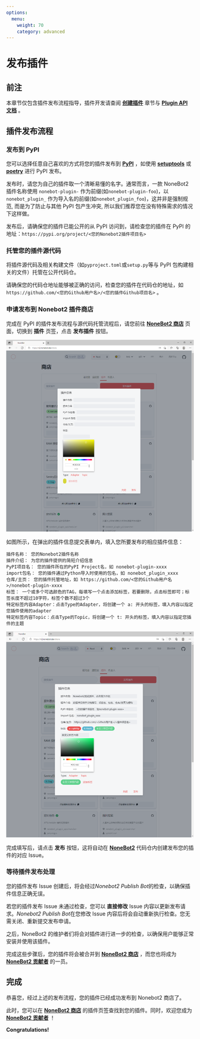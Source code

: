 ```yaml
---
options:
  menu:
    weight: 70
    category: advanced
---
```


# 发布插件

## 前注

本章节仅包含插件发布流程指导，插件开发请查阅 **[创建插件](../tutorial/plugin/config-plugin.md)** 章节与 **[Plugin API 文档](../api/plugin.md)** 。

## 插件发布流程

### 发布到 PyPI

您可以选择任意自己喜欢的方式将您的插件发布到 **[PyPI](https://pypi.org/)** ，如使用 **[setuptools](https://pypi.org/project/setuptools/)** 或 **[poetry](https://pypi.org/project/poetry/)** 进行 PyPI 发布。

发布时，请您为自己的插件取一个清晰易懂的名字。通常而言，一款 NoneBot2 插件名称使用 `nonebot-plugin-` 作为前缀(如`nonebot-plugin-foo`)，以 `nonebot_plugin_` 作为导入名的前缀(如`nonebot_plugin_foo`)，这并非是强制规范, 而是为了防止与其他 PyPI 包产生冲突, 所以我们推荐您在没有特殊需求的情况下这样做。

发布后，请确保您的插件已能公开的从 PyPI 访问到，请检查您的插件在 PyPI 的地址：`https://pypi.org/project/<您的Nonebot2插件项目名>`

### 托管您的插件源代码

将插件源代码及相关构建文件（如`pyproject.toml`或`setup.py`等与 PyPI 包构建相关的文件）托管在公开代码仓。

请确保您的代码仓地址能够被正确的访问，检查您的插件在代码仓的地址，如 `https://github.com/<您的Github用户名>/<您的插件Github项目名>` 。

### 申请发布到 Nonebot2 插件商店

完成在 PyPI 的插件发布流程与源代码托管流程后，请您前往 **[NoneBot2 商店](https://v2.nonebot.dev/store.html)** 页面，切换到 **插件** 页签，点击 **发布插件** 按钮。

![插件发布界面](./images/plugin_store_publish.png)

如图所示，在弹出的插件信息提交表单内，填入您所要发布的相应插件信息：

```text
插件名称： 您的Nonebot2插件名称
插件介绍： 为您的插件提供的简短介绍信息
PyPI项目名： 您的插件所在的PyPI Project名，如 nonebot-plugin-xxxx
import包名： 您的插件通过Python导入时使用的包名，如 nonebot_plugin_xxxx
仓库/主页： 您的插件托管地址，如 https://github.com/<您的Github用户名>/nonebot-plugin-xxxx
标签： 一个或多个可选颜色的TAG，每填写一个点击添加标签，若要删除，点击标签即可；标签长度不超过10字符，标签个数不超过3个
特定标签内容Adapter：点击Type的Adapter，将创建一个 a: 开头的标签，填入内容以指定您插件使用的adapter
特定标签内容Topic：点击Type的Topic，将创建一个 t: 开头的标签，填入内容以指定您插件的主题
```

![插件信息填写](./images/plugin_store_publish_2.png)

完成填写后，请点击 **发布** 按钮，这将自动在 **[NoneBot2](https://github.com/nonebot/nonebot2)** 代码仓内创建发布您的插件的对应 Issue。

### 等待插件发布处理

您的插件发布 Issue 创建后，将会经过*Nonebot2 Publish Bot*的检查，以确保插件信息正确无误。

若您的插件发布 Issue 未通过检查，您可以 **直接修改** Issue 内容以更新发布请求。*Nonebot2 Publish Bot*在您修改 Issue 内容后将会自动重新执行检查。您无需关闭、重新提交发布申请。

之后，NoneBot2 的维护者们将会对插件进行进一步的检查，以确保用户能够正常安装并使用该插件。

完成这些步骤后，您的插件将会被合并到 **[NoneBot2 商店](https://v2.nonebot.dev/store.html)** ，而您也将成为 **[NoneBot2 贡献者](https://github.com/nonebot/nonebot2/graphs/contributors)** 的一员。

## 完成

恭喜您，经过上述的发布流程，您的插件已经成功发布到 Nonebot2 商店了。

此时，您可以在 **[NoneBot2 商店](https://v2.nonebot.dev/store.html)** 的插件页签查找到您的插件。同时，欢迎您成为 **[NoneBot2 贡献者](https://github.com/nonebot/nonebot2/graphs/contributors)** ！

**Congratulations!**
